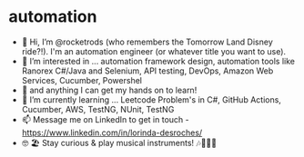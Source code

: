 # automation

- 👋 Hi, I’m @rocketrods (who remembers the Tomorrow Land Disney ride?!). I'm an automation engineer (or whatever title you want to use).
- 👀 I’m interested in ... automation framework design, automation tools like Ranorex C#/Java and Selenium, API testing, DevOps, Amazon Web Services, Cucumber, Powershel
- :notebook: and anything I can get my hands on to learn!
- 🌱 I’m currently learning ... Leetcode Problem's in C#, GitHub Actions, Cucumber, AWS, TestNG, NUnit, TestNG
- 📫 Message me on LinkedIn to get in touch - https://www.linkedin.com/in/lorinda-desroches/
- :nerd_face: :beach_umbrella: Stay curious & play musical instruments! 	:notes::trumpet::drum::guitar:
